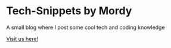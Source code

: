 # Tech-Snippets by Mordy

A small blog where I post some cool tech and coding knowledge

[Visit us here!](https://tech-snippets.web.app/)
